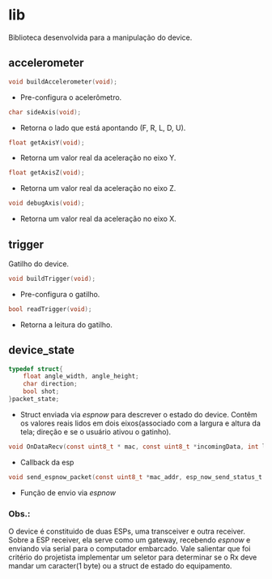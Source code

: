 # lib

Biblioteca desenvolvida para a manipulação do device.

## accelerometer

```c
void buildAccelerometer(void);
```

- Pre-configura o acelerômetro.

```c
char sideAxis(void);
```

- Retorna o lado que está apontando (F, R, L, D, U).

```c
float getAxisY(void);
```

- Retorna um valor real da aceleração no eixo Y.

```c
float getAxisZ(void);
```

- Retorna um valor real da aceleração no eixo Z.

```c
void debugAxis(void);
```

- Retorna um valor real da aceleração no eixo X.

## trigger

Gatilho do device.

```c
void buildTrigger(void);
```

- Pre-configura o gatilho.

```c
bool readTrigger(void);
```

- Retorna a leitura do gatilho.

## device_state

```c
typedef struct{
    float angle_width, angle_height;
    char direction;
    bool shot;
}packet_state;
```
- Struct enviada via _espnow_ para descrever o estado do device. Contêm os valores reais lidos em dois eixos(associado com a largura e altura da tela; direção e se o usuário ativou o gatinho).


```c
void OnDataRecv(const uint8_t * mac, const uint8_t *incomingData, int len);
```

- Callback da esp

```c
void send_espnow_packet(const uint8_t *mac_addr, esp_now_send_status_t status);
```

- Função de envio via _espnow_

### Obs.:

O device é constituido de duas ESPs, uma transceiver e outra receiver. Sobre a ESP receiver, ela serve como um gateway, recebendo _espnow_ e enviando via serial para o computador embarcado. Vale salientar que foi critério do projetista implementar um seletor para determinar se o Rx deve mandar um caracter(1 byte) ou a struct de estado do equipamento.